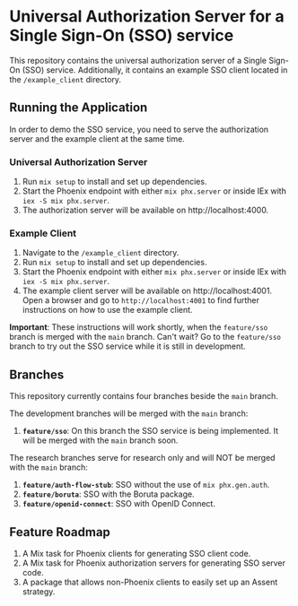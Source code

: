 # Universal Authorization Server for a Single Sign-On (SSO) service
This repository contains the universal authorization server of a Single Sign-On (SSO) service. Additionally, it contains an example SSO client located in the `/example_client` directory.

## Running the Application
In order to demo the SSO service, you need to serve the authorization server and the example client at the same time.

### Universal Authorization Server
1. Run `mix setup` to install and set up dependencies.
1. Start the Phoenix endpoint with either `mix phx.server` or inside IEx with `iex -S mix phx.server`.
1. The authorization server will be available on http://localhost:4000.

### Example Client
1. Navigate to the `/example_client` directory.
1. Run `mix setup` to install and set up dependencies.
1. Start the Phoenix endpoint with either `mix phx.server` or inside IEx with `iex -S mix phx.server`.
1. The example client server will be available on http://localhost:4001. Open a browser and go to `http://localhost:4001` to find further instructions on how to use the example client.

**Important**: These instructions will work shortly, when the `feature/sso` branch is merged with the `main` branch. Can't wait? Go to the `feature/sso` branch to try out the SSO service while it is still in development.

## Branches
This repository currently contains four branches beside the `main` branch.

The development branches will be merged with the `main` branch:
1. **`feature/sso`**: On this branch the SSO service is being implemented. It will be merged with the `main` branch soon.

The research branches serve for research only and will NOT be merged with the `main` branch:
1. **`feature/auth-flow-stub`**: SSO without the use of `mix phx.gen.auth`.
1. **`feature/boruta`**: SSO with the Boruta package.
1. **`feature/openid-connect`**: SSO with OpenID Connect.

## Feature Roadmap
1. A Mix task for Phoenix clients for generating SSO client code.
1. A Mix task for Phoenix authorization servers for generating SSO server code.
1. A package that allows non-Phoenix clients to easily set up an Assent strategy.
